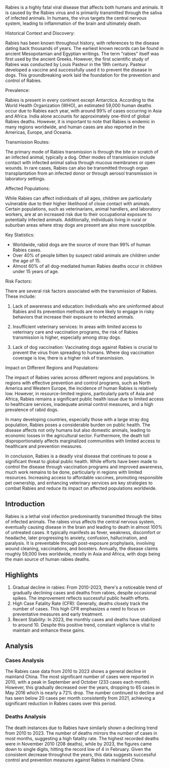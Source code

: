 Rabies is a highly fatal viral disease that affects both humans and animals. It is caused by the Rabies virus and is primarily transmitted through the saliva of infected animals. In humans, the virus targets the central nervous system, leading to inflammation of the brain and ultimately death.

Historical Context and Discovery:

Rabies has been known throughout history, with references to the disease dating back thousands of years. The earliest known records can be found in ancient Mesopotamian and Egyptian writings. The term "rabies" itself was first used by the ancient Greeks. However, the first scientific study of Rabies was conducted by Louis Pasteur in the 19th century. Pasteur developed a vaccine and successfully used it to prevent the disease in dogs. This groundbreaking work laid the foundation for the prevention and control of Rabies.

Prevalence:

Rabies is present in every continent except Antarctica. According to the World Health Organization (WHO), an estimated 59,000 human deaths occur due to Rabies each year, with around 99% of cases occurring in Asia and Africa. India alone accounts for approximately one-third of global Rabies deaths. However, it is important to note that Rabies is endemic in many regions worldwide, and human cases are also reported in the Americas, Europe, and Oceania.

Transmission Routes:

The primary mode of Rabies transmission is through the bite or scratch of an infected animal, typically a dog. Other modes of transmission include contact with infected animal saliva through mucous membranes or open wounds. In rare cases, Rabies can also be transmitted through organ transplantation from an infected donor or through aerosol transmission in laboratory settings.

Affected Populations:

While Rabies can affect individuals of all ages, children are particularly vulnerable due to their higher likelihood of close contact with animals. Certain populations, such as veterinarians, animal handlers, and laboratory workers, are at an increased risk due to their occupational exposure to potentially infected animals. Additionally, individuals living in rural or suburban areas where stray dogs are present are also more susceptible.

Key Statistics:
- Worldwide, rabid dogs are the source of more than 99% of human Rabies cases.
- Over 40% of people bitten by suspect rabid animals are children under the age of 15.
- Almost 60% of all dog-mediated human Rabies deaths occur in children under 15 years of age.

Risk Factors:

There are several risk factors associated with the transmission of Rabies. These include:

1. Lack of awareness and education: Individuals who are uninformed about Rabies and its prevention methods are more likely to engage in risky behaviors that increase their exposure to infected animals.

2. Insufficient veterinary services: In areas with limited access to veterinary care and vaccination programs, the risk of Rabies transmission is higher, especially among stray dogs.

3. Lack of dog vaccination: Vaccinating dogs against Rabies is crucial to prevent the virus from spreading to humans. Where dog vaccination coverage is low, there is a higher risk of transmission.

Impact on Different Regions and Populations:

The impact of Rabies varies across different regions and populations. In regions with effective prevention and control programs, such as North America and Western Europe, the incidence of human Rabies is relatively low. However, in resource-limited regions, particularly parts of Asia and Africa, Rabies remains a significant public health issue due to limited access to healthcare services, inadequate animal control measures, and a high prevalence of rabid dogs.

In many developing countries, especially those with a large stray dog population, Rabies poses a considerable burden on public health. The disease affects not only humans but also domestic animals, leading to economic losses in the agricultural sector. Furthermore, the death toll disproportionately affects marginalized communities with limited access to healthcare and prevention measures.

In conclusion, Rabies is a deadly viral disease that continues to pose a significant threat to global public health. While efforts have been made to control the disease through vaccination programs and improved awareness, much work remains to be done, particularly in regions with limited resources. Increasing access to affordable vaccines, promoting responsible pet ownership, and enhancing veterinary services are key strategies to combat Rabies and reduce its impact on affected populations worldwide.
## Introduction

Rabies is a lethal viral infection predominantly transmitted through the bites of infected animals. The rabies virus affects the central nervous system, eventually causing disease in the brain and leading to death in almost 100% of untreated cases. It typically manifests as fever, weakness, discomfort or headache, later progressing to anxiety, confusion, hallucination, and paralysis. It is preventable through post-exposure prophylaxis, involving wound cleaning, vaccinations, and boosters. Annually, the disease claims roughly 59,000 lives worldwide, mostly in Asia and Africa, with dogs being the main source of human rabies deaths.

## Highlights

1. Gradual decline in rabies: From 2010-2023, there's a noticeable trend of gradually declining cases and deaths from rabies, despite occasional spikes. The improvement reflects successful public health efforts.<br/>
2. High Case Fatality Rate (CFR): Generally, deaths closely track the number of cases. This high CFR emphasizes a need to focus on preventative measures and early treatment.<br/>
3. Recent Stability: In 2023, the monthly cases and deaths have stabilized to around 10. Despite this positive trend, constant vigilance is vital to maintain and enhance these gains.

## Analysis

### Cases Analysis
The Rabies case data from 2010 to 2023 shows a general decline in mainland China. The most significant number of cases were reported in 2010, with a peak in September and October (233 cases each month). However, this gradually decreased over the years, dropping to 65 cases in May 2016 which is nearly a 72% drop. The number continued to decline and has seen below 20 cases per month consistently from 2021, achieving a significant reduction in Rabies cases over this period.

### Deaths Analysis
The death instances due to Rabies have similarly shown a declining trend from 2010 to 2023. The number of deaths mirrors the number of cases in most months, suggesting a high fatality rate. The highest recorded deaths were in November 2010 (208 deaths), while by 2023, the figures came down to single digits, hitting the record low of 4 in February. Given the consistent decrease throughout the years, this data suggests successful control and prevention measures against Rabies in mainland China.
